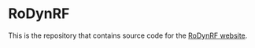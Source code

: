 # RoDynRF

This is the repository that contains source code for the [RoDynRF website](https://robust-dynrf.github.io).
